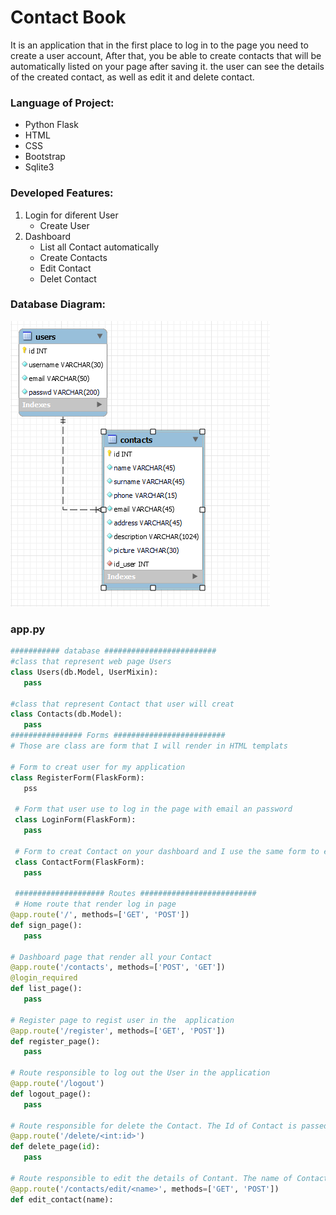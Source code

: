 # Contact Book

It is an application that in the first place to log in to the page you need to create a user account, After that, you be able to create contacts that will be automatically listed on your page after saving it. the user can see the details of the created contact, as well as edit it and delete contact.

### Language of Project:

- Python Flask
- HTML
- CSS
- Bootstrap
- Sqlite3

### Developed Features:

1. Login for diferent User
   - Create User
2. Dashboard
   - List all Contact automatically
   - Create Contacts
   - Edit Contact
   - Delet Contact

### Database Diagram:

![Database Diagram](static/picture_files/db_diagram.PNG)

### app.py
```Python
########### database #########################
#class that represent web page Users
class Users(db.Model, UserMixin):
   pass
   
#class that represent Contact that user will creat
class Contacts(db.Model):
   pass
################ Forms #########################
# Those are class are form that I will render in HTML templats

# Form to creat user for my application 
class RegisterForm(FlaskForm):
   pss
 
 # Form that user use to log in the page with email an password
 class LoginForm(FlaskForm):
   pass
 
 # Form to creat Contact on your dashboard and I use the same form to edit contact as well 
 class ContactForm(FlaskForm):
   pass
 
 #################### Routes ##########################
 # Home route that render log in page 
@app.route('/', methods=['GET', 'POST'])
def sign_page():
   pass
  
# Dashboard page that render all your Contact 
@app.route('/contacts', methods=['POST', 'GET'])
@login_required
def list_page():
   pass

# Register page to regist user in the  application
@app.route('/register', methods=['GET', 'POST'])
def register_page():
   pass
   
# Route responsible to log out the User in the application
@app.route('/logout')
def logout_page():
   pass

# Route responsible for delete the Contact. The Id of Contact is passed in url to the route
@app.route('/delete/<int:id>')
def delete_page(id):
   pass

# Route responsible to edit the details of Contant. The name of Contact is passed in url to the route
@app.route('/contacts/edit/<name>', methods=['GET', 'POST'])
def edit_contact(name):
```




